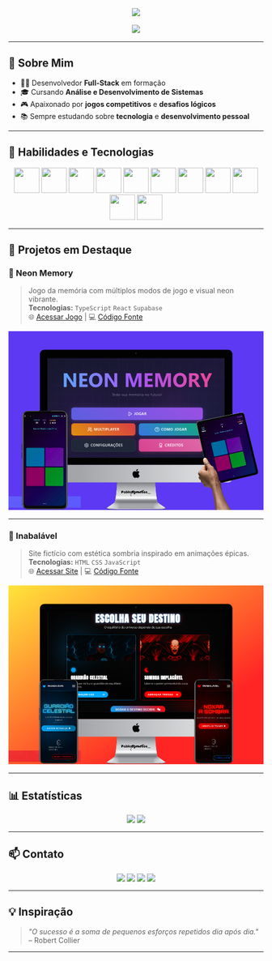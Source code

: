 <!-- Banner animado -->
<p align="center">
  <img src="https://github.com/7oSkaaa/7oSkaaa/blob/main/Images/about_me.gif?raw=true" width="100px">
</p>

<!-- Título animado -->
<div align="center">
  <img src="https://readme-typing-svg.herokuapp.com/?font=Righteous&size=35&center=true&vCenter=true&width=500&height=70&duration=4000&lines=Desenvolvedor+Full-Stack;Apaixonado+por+Tecnologia;Criando+Experiências+Incríveis" />
</div>

---

## 🌟 Sobre Mim  
- 👨‍💻 Desenvolvedor **Full-Stack** em formação  
- 🎓 Cursando **Análise e Desenvolvimento de Sistemas**  
- 🎮 Apaixonado por **jogos competitivos** e **desafios lógicos**  
- 📚 Sempre estudando sobre **tecnologia** e **desenvolvimento pessoal**  

---

## 🧠 Habilidades e Tecnologias  

<p align="center">
  <img src="https://cdn.jsdelivr.net/gh/devicons/devicon/icons/html5/html5-original.svg" width="50" height="50"/>
  <img src="https://cdn.jsdelivr.net/gh/devicons/devicon/icons/css3/css3-original.svg" width="50" height="50"/>
  <img src="https://cdn.jsdelivr.net/gh/devicons/devicon/icons/javascript/javascript-original.svg" width="50" height="50"/>
  <img src="https://cdn.jsdelivr.net/gh/devicons/devicon/icons/react/react-original.svg" width="50" height="50"/>
  <img src="https://cdn.jsdelivr.net/gh/devicons/devicon/icons/typescript/typescript-original.svg" width="50" height="50"/>
  <img src="https://cdn.jsdelivr.net/gh/devicons/devicon/icons/nodejs/nodejs-original.svg" width="50" height="50"/>
  <img src="https://cdn.jsdelivr.net/gh/devicons/devicon/icons/git/git-original.svg" width="50" height="50"/>
  <img src="https://cdn.jsdelivr.net/gh/devicons/devicon/icons/github/github-original.svg" width="50" height="50"/>
  <img src="https://cdn.jsdelivr.net/gh/devicons/devicon/icons/mysql/mysql-original.svg" width="50" height="50"/>
  <img src="https://cdn.jsdelivr.net/gh/devicons/devicon/icons/python/python-original.svg" width="50" height="50"/>
  <img src="https://raw.githubusercontent.com/simple-icons/simple-icons/develop/icons/supabase.svg" width="50" height="50"/>
</p>

---

## 🚀 Projetos em Destaque  

### 👾 Neon Memory  
> Jogo da memória com múltiplos modos de jogo e visual neon vibrante.  
**Tecnologias:** `TypeScript` `React` `Supabase`  
🌐 [Acessar Jogo](https://jogo-memoria-gold.vercel.app/) | 💻 [Código Fonte](https://github.com/PabloG-7/jogo-memoria)  

<a href="https://jogo-memoria-gold.vercel.app/">
  <img src="https://raw.githubusercontent.com/PabloG-7/jogo-memoria/refs/heads/main/neon-memory-apresentacao.png" width="600px">
</a>

---

### 🔵 Inabalável  
> Site fictício com estética sombria inspirado em animações épicas.  
**Tecnologias:** `HTML` `CSS` `JavaScript`  
🌐 [Acessar Site](https://pablog-7.github.io/inabalavel-heroi-vilao/) | 💻 [Código Fonte](https://github.com/PabloG-7/inabalavel-heroi-vilao)  

<a href="https://pablog-7.github.io/inabalavel-heroi-vilao/">
  <img src="https://raw.githubusercontent.com/PabloG-7/inabalavel-heroi-vilao/refs/heads/main/inabalavel-apresentacao.png" width="600px">
</a>

---

## 📊 Estatísticas  

<p align="center">
  <img src="https://github-readme-stats.vercel.app/api?username=PabloG-7&show_icons=true&theme=midnight-purple&count_private=true" height="150"/>
  <img src="https://github-readme-stats.vercel.app/api/top-langs/?username=PabloG-7&layout=compact&theme=midnight-purple&langs_count=7" height="150"/>
</p>

---

## 📫 Contato  

<p align="center">
  <a href="mailto:pablooliver853@gmail.com"><img src="https://img.shields.io/badge/Gmail-D14836?style=for-the-badge&logo=gmail&logoColor=white"/></a>
  <a href="https://www.linkedin.com/in/pablogomess/"><img src="https://img.shields.io/badge/LinkedIn-0A66C2?style=for-the-badge&logo=linkedin&logoColor=white"/></a>
  <a href="https://portfolio-dev-pablo.vercel.app/"><img src="https://img.shields.io/badge/Portfólio-000000?style=for-the-badge&logo=github&logoColor=white"/></a>
  <a href="https://www.instagram.com/pablogomesss__/"><img src="https://img.shields.io/badge/Instagram-E4405F?style=for-the-badge&logo=instagram&logoColor=white"/></a>
</p>

---

## 💡 Inspiração  
> _"O sucesso é a soma de pequenos esforços repetidos dia após dia."_ – Robert Collier  

---
